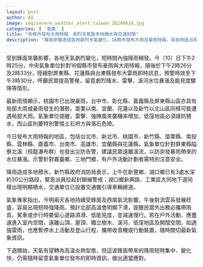 ```yaml
---
layout: post
author: AI
image: img/severe_weather_alert_taiwan_20240610.jpg
categories: [ '氣象' ]
title: "多縣市發布大雨特報　劇烈天氣致多地積水與交通封閉"
description: "鋒面來襲造成各地劇烈天氣變化，16縣市發布大雨及豪雨特報，局部地區出現短時強降雨與積水，部分路段封閉。民眾戶外活動需提高警覺，留意低窪積水、土石坍方與雷擊危險，並密切關注即時氣象訊息。"
---
```

受到鋒面來襲影響，各地天氣劇烈變化，短時間內強降雨頻發。今（10）日下午2時25分，中央氣象單位針對16個縣市發布豪雨與大雨特報，隨後於下午2時26分及2時33分，陸續對屏東縣、花蓮縣與台東縣發布大雷雨即時訊息，預警時效至下午3時30分，呼籲民眾提高警覺，留意劇烈降水、雷擊、溪河水位暴漲及能見度驟降等情形。

最新雨情顯示，桃園市已出現豪雨，台中市、彰化縣、嘉義縣及屏東縣山區亦具有局部大雨或豪雨發生的潛勢。苗栗以南、宜蘭、花蓮以及新竹以北山區同樣可能遭遇局部大雨。氣象單位提醒，雷擊、強陣風來襲機率增加，低窪地區必須謹防積水，而山區則要特別警惕土石坍方與落石危險。

今日發布大雨特報的地區，包括台北市、新北市、桃園市、新竹縣、苗栗縣、南投縣、雲林縣、嘉義市、台南市、高雄市、宜蘭縣與花蓮縣。氣象單位針對屏東縣隘寮北溪（飛龍瀑布群）也發出災防告警，建議民眾遠離溪流，以防突發暴雨帶來的水位暴漲。示警針對霧臺鄉、三地門鄉，有戶外活動計劃者需特別注意安全。

降雨造成多地積水，新竹縣政府消防局表示，上午在新豐鄉、湖口鄉已有3處水深約30公分路段，緊急派員拉起封鎖線警戒；湖口鄉新興路、工業區大同地下道同樣出現明顯積水，交通單位已設置交通錐引導車輛繞道。

氣象專家指出，今明兩天各地持續受鋒面及西南氣流影響，午後對流雲系發展旺盛，容易出現短時強降雨。預計北部高溫會明顯下滑，提醒民眾外出務必攜帶雨具，駕車或步行時要留心道路濕滑、低能見度，並減速慢行。若在戶外活動，應盡速進入室內空間，遠離山頂、屋頂、獨立樹木、溪河、低窪地區及開闊空間。如遇強雷雨，也應暫停水上活動及登山行程，攜帶收音機或行動裝置，隨時關切最新氣象資訊。

下週開始，天氣有望轉為高溫炎熱型態，但這波鋒面帶來的降雨短時集中、變化快，仍需隨時留意氣象單位發布的即時資訊，做出適當應對。